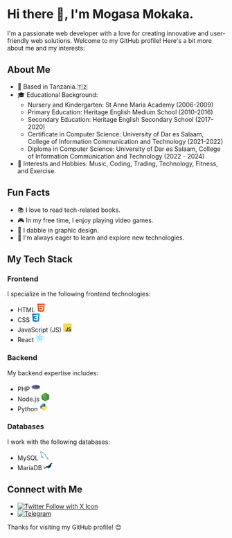 # Hi there 👋, I'm Mogasa Mokaka.

I'm a passionate web developer with a love for creating innovative and user-friendly web solutions. Welcome to my GitHub profile! Here's a bit more about me and my interests:

## About Me

- 📍 Based in Tanzania.🇹🇿
- 🎓 Educational Background:
  - Nursery and Kindergarten: St Anne Maria Academy (2006-2009)
  - Primary Education: Heritage English Medium School (2010-2016)
  - Secondary Education: Heritage English Secondary School (2017-2020)
  - Certificate in Computer Science: University of Dar es Salaam, College of Information Communication and Technology (2021-2022)
  - Diploma in Computer Science: University of Dar es Salaam, College of Information Communication and Technology (2022 - 2024)
- 🌟 Interests and Hobbies: Music, Coding, Trading, Technology, Fitness, and Exercise.

## Fun Facts

- 📚 I love to read tech-related books.
- 🎮 In my free time, I enjoy playing video games.
- 🎨 I dabble in graphic design.
- 🌱 I'm always eager to learn and explore new technologies.

## My Tech Stack

### Frontend

I specialize in the following frontend technologies:

- HTML <img src="https://raw.githubusercontent.com/devicons/devicon/master/icons/html5/html5-original.svg" width="20" height="20">
- CSS <img src="https://raw.githubusercontent.com/devicons/devicon/master/icons/css3/css3-original.svg" width="20" height="20">
- JavaScript (JS) <img src="https://raw.githubusercontent.com/devicons/devicon/master/icons/javascript/javascript-original.svg" width="20" height="20">
- React <img src="https://raw.githubusercontent.com/devicons/devicon/master/icons/react/react-original.svg" width="20" height="20">

### Backend

My backend expertise includes:

- PHP <img src="https://raw.githubusercontent.com/devicons/devicon/master/icons/php/php-original.svg" width="20" height="20">
- Node.js <img src="https://raw.githubusercontent.com/devicons/devicon/master/icons/nodejs/nodejs-original.svg" width="20" height="20">
- Python <img src="https://raw.githubusercontent.com/devicons/devicon/master/icons/python/python-original.svg" width="20" height="20">


### Databases

I work with the following databases:

- MySQL <img src="https://raw.githubusercontent.com/devicons/devicon/master/icons/mysql/mysql-original.svg" width="20" height="20">
- MariaDB <img src="https://raw.githubusercontent.com/devicons/devicon/master/icons/mariadb/mariadb-original.svg" width="20" height="20">

## Connect with Me

- [![Twitter Follow with X Icon](https://img.shields.io/twitter/follow/MogasaMokaka?style=social)](https://twitter.com/MogasaMokaka)
- [![Telegram](https://img.shields.io/badge/Telegram-MogasaMokaka-blue?style=social&logo=telegram)](https://t.me/MogasaMokaka)


Thanks for visiting my GitHub profile! 😊

<!---
MogasaMokaka/MogasaMokaka is a ✨ special ✨ repository because its `README.md` (this file) appears on your GitHub profile.
You can click the Preview link to take a look at your changes.
--->
